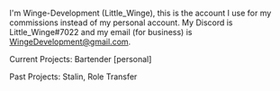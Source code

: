 I'm Winge-Development (Little_Winge), this is the account I use for my commissions instead of my personal account. My Discord is Little_Winge#7022 and my email (for business) is WingeDevelopment@gmail.com.




Current Projects: Bartender [personal]

Past Projects: Stalin, Role Transfer
